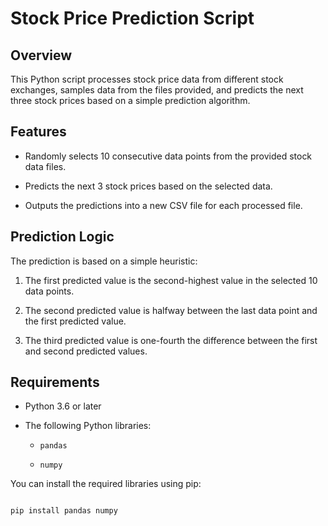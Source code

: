 # Stock Price Prediction Script
 
## Overview

This Python script processes stock price data from different stock exchanges, samples data from the files provided, and predicts the next three stock prices based on a simple prediction algorithm.
 
## Features

- Randomly selects 10 consecutive data points from the provided stock data files.

- Predicts the next 3 stock prices based on the selected data.

- Outputs the predictions into a new CSV file for each processed file.
 
## Prediction Logic

The prediction is based on a simple heuristic:

1. The first predicted value is the second-highest value in the selected 10 data points.

2. The second predicted value is halfway between the last data point and the first predicted value.

3. The third predicted value is one-fourth the difference between the first and second predicted values.
 
## Requirements

- Python 3.6 or later

- The following Python libraries:

  - `pandas`

  - `numpy`

You can install the required libraries using pip:

```bash

pip install pandas numpy

 
